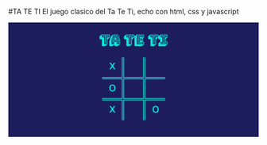 #TA TE TI
El juego clasico del Ta Te Ti,  echo con html, css y javascript

![screenshot](./Screenshot%202024-09-20%20040544.png)
